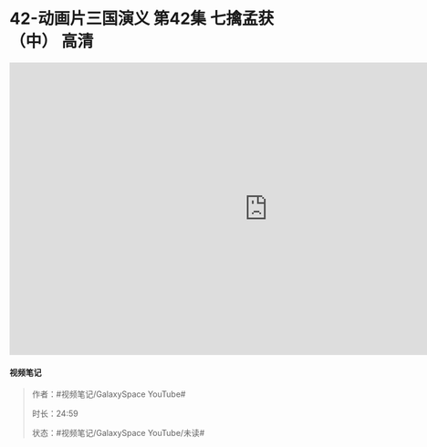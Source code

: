 # 42-动画片三国演义 第42集 七擒孟获（中） 高清

<iframe sandbox="allow-top-navigation-by-user-activation allow-same-origin allow-forms allow-scripts allow-popups" src="https://www.youtube.com/embed/pAV1wwphh6I" data-src="" border="0" frameborder="no" framespacing="0" allowfullscreen="true" style="height: 513px; width: 903px; pointer-events: none;"></iframe>

#### <span data-type="text" style="text-shadow: 1px 1px var(--b3-theme-surface-lighter), 2px 2px var(--b3-theme-surface-lighter), 3px 3px var(--b3-theme-surface-lighter), 4px 4px var(--b3-theme-surface-lighter);">视频笔记</span>

> 作者：#视频笔记/GalaxySpace YouTube#​
>
> 时长：24:59
>
> 状态：#视频笔记/GalaxySpace YouTube/未读#​

‍
